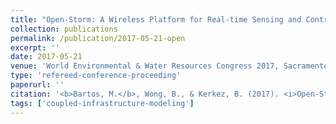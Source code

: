 ```yaml
---
title: "Open-Storm: A Wireless Platform for Real-time Sensing and Control of Urban Watersheds"
collection: publications
permalink: /publication/2017-05-21-open
excerpt: ''
date: 2017-05-21
venue: 'World Environmental & Water Resources Congress 2017, Sacramento, CA'
type: 'refereed-conference-proceeding'
paperurl: ''
citation: '<b>Bartos, M.</b>, Wong, B., & Kerkez, B. (2017). <i>Open-Storm: A Wireless Platform for Real-time Sensing and Control of Urban Watersheds</i>. World Environmental & Water Resources Congress 2017, Sacramento, CA. [Oral Presentation]'
tags: ['coupled-infrastructure-modeling']
---
```

